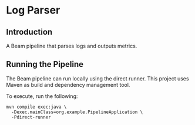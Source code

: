 # Log Parser

## Introduction

A Beam pipeline that parses logs and outputs metrics.

## Running the Pipeline

The Beam pipeline can run locally using the direct runner. This project uses Maven as build and dependency management
tool.

To execute, run the following:

```shell
mvn compile exec:java \
  -Dexec.mainClass=org.example.PipelineApplication \ 
  -Pdirect-runner
```